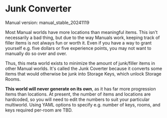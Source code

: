 # Junk Converter

Manual version: manual_stable_20241119

Most Manual worlds have more locations than meaningful items. This isn't necessarily a bad thing, but due to the way Manuals work, keeping track of filler items is not always fun or worth it. Even if you have a way to grant yourself e.g. five dollars or five experience points, you may not want to manually do so over and over.

Thus, this meta world exists to minimize the amount of junk/filler items in other Manual worlds. It's called the Junk Coverter because it converts some items that would otherwise be junk into Storage Keys, which unlock Storage Rooms.

__This world will never generate on its own__, as it has far more progression items than locations. At present, the number of items and locations are hardcoded, so you will need to edit the numbers to suit your particular multiworld. Using YAML options to specify e.g. number of keys, rooms, and keys required per-room are TBD.
